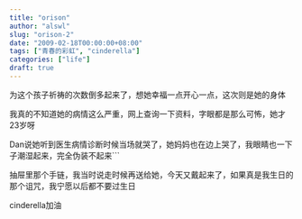 ```yaml
---
title: "orison"
author: "alswl"
slug: "orison-2"
date: "2009-02-18T00:00:00+08:00"
tags: ["青春的彩虹", "cinderella"]
categories: ["life"]
draft: true
---
```


为这个孩子祈祷的次数倒多起来了，想她幸福一点开心一点，这次则是她的身体

我真的不知道她的病情这么严重，网上查询一下资料，字眼都是那么可怖，她才23岁呀

Dan说她听到医生病情诊断时候当场就哭了，她妈妈也在边上哭了，我眼睛也一下子潮湿起来，完全伪装不起来```

抽屉里那个手链，我当时说走时候再送给她，今天又戴起来了，如果真是我生日的那个诅咒，我宁愿以后都不要过生日

cinderella加油

